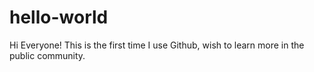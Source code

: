# hello-world

Hi Everyone!
This is the first time I use Github, wish to learn more in the public community.
